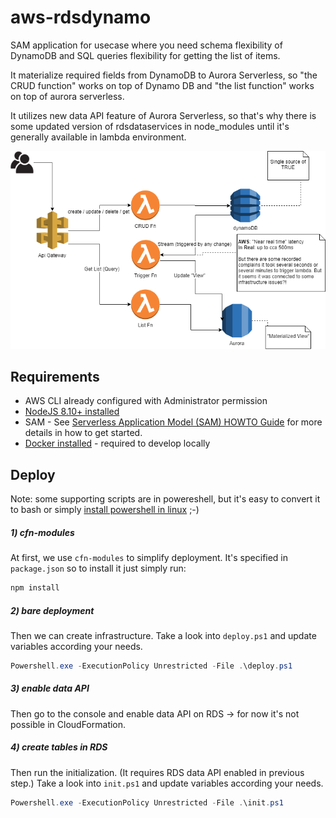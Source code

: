 # aws-rdsdynamo

SAM application for usecase where you need schema flexibility of DynamoDB and SQL queries flexibility for getting the list of items.

It materialize required fields from DynamoDB to Aurora Serverless, so "the CRUD function" works on top of Dynamo DB and "the list function" works on top of aurora serverless.

It utilizes new data API feature of Aurora Serverless, so that's why there is some updated version of rdsdataservices in node_modules until it's generally available in lambda environment.

![aws topology](aws_rdsdynamo.png)

## Requirements

-   AWS CLI already configured with Administrator permission
-   [NodeJS 8.10+ installed](https://nodejs.org/en/download/)
-   SAM - See [Serverless Application Model (SAM) HOWTO Guide](https://docs.aws.amazon.com/serverless-application-model/latest/developerguide/serverless-quick-start.html) for more details in how to get started.
-   [Docker installed](https://www.docker.com/community-edition) - required to develop locally

## Deploy
Note: some supporting scripts are in powereshell, but it's easy to convert it to bash or simply [install powershell in linux](https://docs.microsoft.com/en-us/powershell/scripting/install/installing-powershell-core-on-linux) ;-)

##### 1) cfn-modules

At first, we use `cfn-modules` to simplify deployment. It's specified in `package.json` so to install it just simply run:

```powershell
npm install
```

##### 2) bare deployment

Then we can create infrastructure. Take a look into `deploy.ps1` and update variables according your needs.

```powershell
Powershell.exe -ExecutionPolicy Unrestricted -File .\deploy.ps1

```

##### 3) enable data API

Then go to the console and enable data API on RDS -> for now it's not possible in CloudFormation.

##### 4) create tables in RDS

Then run the initialization. (It requires RDS data API enabled in previous step.) Take a look into `init.ps1` and update variables according your needs.

```powershell
Powershell.exe -ExecutionPolicy Unrestricted -File .\init.ps1

```

